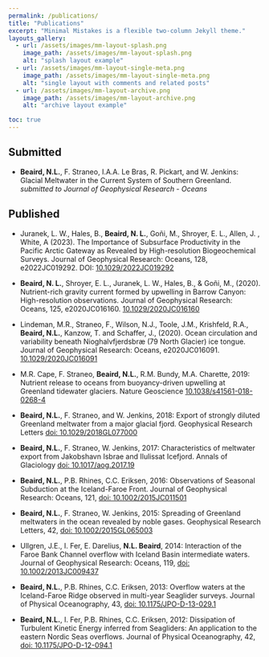 ```yaml
---
permalink: /publications/
title: "Publications"
excerpt: "Minimal Mistakes is a flexible two-column Jekyll theme."
layouts_gallery:
  - url: /assets/images/mm-layout-splash.png
    image_path: /assets/images/mm-layout-splash.png
    alt: "splash layout example"
  - url: /assets/images/mm-layout-single-meta.png
    image_path: /assets/images/mm-layout-single-meta.png
    alt: "single layout with comments and related posts"
  - url: /assets/images/mm-layout-archive.png
    image_path: /assets/images/mm-layout-archive.png
    alt: "archive layout example"

toc: true
---
```


## Submitted

* **Beaird, N.L.**, F. Straneo, I.A.A. Le Bras, R. Pickart, and W. Jenkins: Glacial Meltwater in the Current System of Southern Greenland. *submitted to Journal of Geophysical Research - Oceans*


## Published

* Juranek, L. W., Hales, B., **Beaird, N. L.**, Goñi, M., Shroyer, E. L., Allen, J. , White, A (2023). 	The Importance of Subsurface Productivity in the Pacific Arctic Gateway as Revealed by High-resolution Biogeochemical Surveys. Journal of Geophysical Research: Oceans, 128, e2022JC019292. DOI: [10.1029/2022JC019292](https://doi.org/10.1029/2022JC019292)

* **Beaird, N. L.**, Shroyer, E. L., Juranek, L. W., Hales, B., & Goñi, M., (2020). Nutrient-rich gravity current formed
by upwelling in Barrow Canyon: High-resolution observations. Journal of Geophysical Research: Oceans, 125, e2020JC016160. [10.1029/2020JC016160](https://doi.org/10.1029/2020JC016160)

* Lindeman, M.R., Straneo, F., Wilson, N.J., Toole, J.M., Krishfeld, R.A., **Beaird, N.L.**, Kanzow, T. and Schaffer, J., (2020). Ocean circulation and variability beneath Nioghalvfjerdsbræ (79 North Glacier) ice tongue. Journal of Geophysical Research: Oceans, e2020JC016091. [10.1029/2020JC016091](https://doi.org/10.1029/2020JC016091)


* M.R. Cape, F. Straneo,  **Beaird, N.L.**, R.M. Bundy, M.A. Charette, 2019:  Nutrient release to oceans from buoyancy-driven upwelling at Greenland tidewater glaciers. Nature Geoscience [10.1038/s41561-018-0268-4](http://dx.doi.org/10.1038/s41561-018-0268-4)


* **Beaird, N.L.**, F. Straneo, and W. Jenkins, 2018: Export of strongly diluted Greenland meltwater from a major glacial fjord. Geophysical Research Letters [doi: 10.1029/2018GL077000](https://doi.org/10.1029/2018GL077000)

* **Beaird, N.L.**, F. Straneo, W. Jenkins,  2017:  Characteristics of meltwater export from Jakobshavn Isbrae and Ilulissat Icefjord. Annals of Glaciology [doi: 10.1017/aog.2017.19](https://doi.org/10.1017/aog.2017.19)

* **Beaird, N.L.**, P.B. Rhines, C.C. Eriksen, 2016:  Observations of Seasonal Subduction at the Iceland-Faroe Front. Journal of Geophysical Research: Oceans, 121, [doi: 10.1002/2015JC011501](https://doi.org/10.1002/2015JC011501)

* **Beaird, N.L.**, F. Straneo, W. Jenkins,  2015:  Spreading of Greenland meltwaters in the ocean revealed by noble gases. Geophysical Research Letters, 42, [doi: 10.1002/2015GL065003](https://doi.org/10.1002/2015GL065003)

* Ullgren, J.E., I. Fer, E. Darelius, **N.L. Beaird**, 2014: Interaction of the Faroe Bank Channel overflow with Iceland Basin intermediate waters. Journal of Geophysical Research: Oceans, 119, [doi: 10.1002/2013JC009437](https://doi.org/10.1002/2013JC009437)

* **Beaird, N.L.**, P.B. Rhines, C.C. Eriksen, 2013:  Overflow waters at the Iceland-Faroe Ridge observed in multi-year Seaglider surveys.  Journal of Physical Oceanography, 43, [doi: 10.1175/JPO-D-13-029.1](https://doi.org/10.1175/JPO-D-13-029.1)

* **Beaird, N.L.**, I. Fer, P.B. Rhines, C.C. Eriksen, 2012: Dissipation of Turbulent Kinetic Energy inferred from Seagliders: An application to the eastern Nordic Seas overflows. Journal of Physical Oceanography, 42, [doi: 10.1175/JPO-D-12-094.1]( https://doi.org/10.1175/JPO-D-12-094.1)
